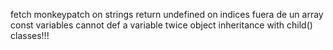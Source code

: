 fetch
monkeypatch on strings
return undefined on indices fuera de un array
const variables
cannot def a variable twice
object inheritance with child()
classes!!!